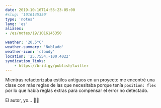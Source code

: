 ```yaml
---
date: 2019-10-16T14:55:23-05:00
#slug: '1016145350'
type: 'notes'
lang: 'es'
aliases:
- /es/notes/19/1016145350

weather: '20.5°C'
weather-summary: 'Nublado'
weather-icon: 'cloudy'
location: '25.7554,-100.4022'
syndication_links:
    - https://brid.gy/publish/twitter
---
```

Mientras refactorizaba estilos antiguos en un proyecto me encontré una clase con más reglas de las que necesitaba porque tenía `position: flex` por lo que había reglas extras para compensar el error no detectado.

El autor, yo... 👀🤫
